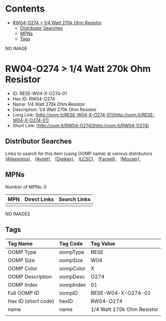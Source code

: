 



Contents
========

* [RW04-O274 > 1/4 Watt 270k Ohm Resistor](#rw04-o274--14-watt-270k-ohm-resistor)
	* [Distributor Searches](#distributor-searches)
	* [MPNs](#mpns)
	* [Tags](#tags)
  
NO IMAGE  
# RW04-O274 > 1/4 Watt 270k Ohm Resistor

- ID: RESE-W04-X-O274-01
- Hex ID: RW04-O274
- Name: 1/4 Watt 270k Ohm Resistor
- Description: 1/4 Watt 270k Ohm Resistor
- Long Link: [http://oom.lt/RESE-W04-X-O274-01](http://oom.lt/RESE-W04-X-O274-01)
- Short Link: [http://oom.lt/RW04-O274](http://oom.lt/RW04-O274)

## Distributor Searches
  
Links to search for this item (using OOMP name) at various distributors  
[(Aliexpress) ](https://www.aliexpress.com/wholesale?SearchText=11171/4+Watt+270k+Ohm+Resistor)&nbsp;&nbsp;&nbsp;[(Avnet) ](https://www.avnet.com/shop/us/search/1/4+Watt+270k+Ohm+Resistor)&nbsp;&nbsp;&nbsp;[(Digikey) ](https://www.digikey.co.uk/en/products/result?s=1/4+Watt+270k+Ohm+Resistor)&nbsp;&nbsp;&nbsp;[(LCSC) ](https://www.lcsc.com/search?q=1/4+Watt+270k+Ohm+Resistor)&nbsp;&nbsp;&nbsp;[(Farnell) ](https://uk.farnell.com/search?st=1/4+Watt+270k+Ohm+Resistor)&nbsp;&nbsp;&nbsp;[(Mouser) ](https://www.mouser.com/c/?q=1/4+Watt+270k+Ohm+Resistor)&nbsp;&nbsp;&nbsp;
## MPNs
  
Number of MPNs: 0  

|MPN|Direct Links|Search Links|
| :--- | :--- | :--- |
||||
  
NO IMAGES  
## Tags
  

|Tag Name|Tag Code|Tag Value|
| :--- | :--- | :--- |
|OOMP Type|oompType|RESE|
|OOMP Size|oompSize|W04|
|OOMP Color|oompColor|X|
|OOMP Description|oompDesc|O274|
|OOMP Index|oompIndex|01|
|Full OOMP ID|oompID|RESE-W04-X-O274-01|
|Hex ID (short code)|hexID|RW04-O274|
|name|name|1/4 Watt 270k Ohm Resistor|
||||
